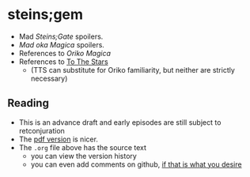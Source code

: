 # steins;gem

- Mad _Steins;Gate_ spoilers.
- _Mad oka Magica_ spoilers.
- References to _Oriko Magica_
- References to [To The Stars](http://archiveofourown.org/works/777002/chapters/1461984)
  - (TTS can substitute for Oriko familiarity, but neither are strictly necessary)

## Reading
- This is an advance draft and early episodes are still subject to retconjuration
- The [pdf version](https://github.com/madokamadokamadoka/sg/raw/master/story.pdf) is nicer.
- The `.org` file above has the source text
  - you can view the version history
  - you can even add comments on github, [if that is what you desire](http://vignette4.wikia.nocookie.net/nanoha/images/f/f7/Raising_Heart.png/revision/latest?cb=20161126045343)
